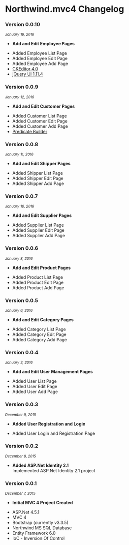 ﻿# Northwind.mvc4 Changelog

### Version 0.0.10
<small><i>January 19, 2016</i></small>
* **Add and Edit Employee Pages**<br/>
<ul>
<li>Added Employee List Page</li>
<li>Added Employee Edit Page</li>
<li>Added Employee Add Page</li>
<li>
    <a href="http://ckeditor.com/" target="_blank">CKEditor 4.0</a>
</li>
<li><a href="http://jqueryui.com/" target="_blank">jQuery UI 1.11.4</a></li>
</ul>

### Version 0.0.9
<small><i>January 12, 2016</i></small>
* **Add and Edit Customer Pages**<br/>
<ul>
<li>Added Customer List Page</li>
<li>Added Customer Edit Page</li>
<li>Added Customer Add Page</li>
<li><a href="http://www.albahari.com/nutshell/predicatebuilder.aspx" target="_blank">Predicate Builder</a></li>
</ul>

### Version 0.0.8
<small><i>January 11, 2016</i></small>
* **Add and Edit Shipper Pages**<br/>
<ul>
<li>Added Shipper List Page</li>
<li>Added Shipper Edit Page</li>
<li>Added Shipper Add Page</li>
</ul>

### Version 0.0.7
<small><i>January 10, 2016</i></small>
* **Add and Edit Supplier Pages**<br/>
<ul>
<li>Added Supplier List Page</li>
<li>Added Supplier Edit Page</li>
<li>Added Supplier Add Page</li>
</ul>

### Version 0.0.6
<small><i>January 8, 2016</i></small>
* **Add and Edit Product Pages**<br/>
<ul>
<li>Added Product List Page</li>
<li>Added Product Edit Page</li>
<li>Added Product Add Page</li>
</ul>

### Version 0.0.5
<small><i>January 6, 2016</i></small>
* **Add and Edit Category Pages**<br/>
<ul>
<li>Added Category List Page</li>
<li>Added Category Edit Page</li>
<li>Added Category Add Page</li>
</ul>

### Version 0.0.4
<small><i>January 3, 2016</i></small>
* **Add and Edit User Management Pages**<br/>
<ul>
<li>Added User List Page</li>
<li>Added User Edit Page</li>
<li>Added User Add Page</li>
</ul>

### Version 0.0.3
<small><i>December 9, 2015</i></small>
* **Added User Registration and Login**<br/>
<ul>
<li>Added User Login and Registration Page</li>
</ul>

### Version 0.0.2
<small><i>December 9, 2015</i></small>
* **Added ASP.Net Identity 2.1**<br/>
Implemented ASP.Net Identity 2.1 project
### Version 0.0.1
<small><i>December 7, 2015</i></small>
* **Initial MVC 4 Project Created**<br/>
<ul>
<li>ASP.Net 4.5.1</li>
<li>MVC 4</li>
<li>Bootstrap (currently v3.3.5)</li>
<li>Northwind MS SQL Database</li>
<li>Entity Framework 6.0</li>
<li>IoC - Inversion Of Control</li>
</ul>
